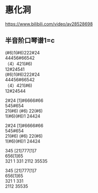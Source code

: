 # 惠化洞

<https://www.bilibili.com/video/av28528698>

## 半音阶口琴谱1=c  

(#6)1(#6)222#24  
44456#66542  
（4）421(#6)  
12#24541  
(#6)1(#6)222#24  
44456#66542  
（4）421(#6)  
12#24544  
  
2#24 [1]#6666#66  
545#654  
21(#6) (#6) 22(#6)  
1(#6)(#6)1 24424  

2#24 [1]#6666#66  
545#654  
21(#6) (#6) 22(#6)  
1(#6)(#6)1 24424  

345 [21]777[1]7  
656[1]65  
321 1 331
2112 35535  

345 [21]777[1]7  
656[1]65  
321 1 331  
2112 35535  